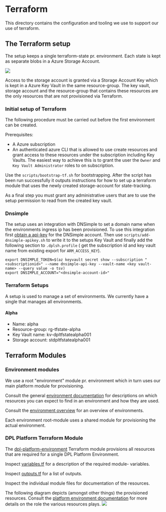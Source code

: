 # Terraform

This directory contains the configuration and tooling we use to support our
use of terraform.

## The Terraform setup

The setup keeps a single terraform-state pr. environment. Each state is kept as
separate blobs in a Azure Storage Account.

![](../../../../documentation/diagrams/render-png/terraform_overview.png)

Access to the storage account is granted via a Storage Account Key which is
kept in a Azure Key Vault in the same resource-group. The key vault, storage account
and the resource-group that contains these resources are the only resources
that are not provisioned via Terraform.

### Initial setup of Terraform

The following procedure must be carried out before the first environment can be
created.

Prerequisites:

- A Azure subscription
- An authenticated azure CLI that is allowed to use create resources and grant
  access to these resources under the subscription including Key Vaults.
  The easiest way to achieve this is to grant the user the `Owner` and `Key Vault Administrator`
  roles to on subscription.

Use the `scripts/bootstrap-tf.sh` for bootstrapping. After the script has been
run successfully it outputs instructions for how to set up a terraform module
that uses the newly created storage-account for state-tracking.

As a final step you must grant any administrative users that are to use the setup
permission to read from the created key vault.

### Dnsimple

The setup uses an integration with DNSimple to set a domain name when the
environments ingress ip has been provisioned. To use this integration first
[obtain a api-key](https://support.dnsimple.com/articles/api-access-token/) for
the DNSimple account. Then use `scripts/add-dnsimple-apikey.sh` to write it to
the setups Key Vault and finally add the following section to `.dplsh.profile` (
get the subscription id and key vault name from existing export for `ARM_ACCESS_KEY`).

```shell
export DNSIMPLE_TOKEN=$(az keyvault secret show --subscription "<subscriptionid>" --name dnsimple-api-key --vault-name <key vault-name> --query value -o tsv)
export DNSIMPLE_ACCOUNT="<dnsimple-account-id>"
```

### Terraform Setups

A setup is used to manage a set of environments. We currently have a single that
manages all environments.

#### Alpha

- Name: alpha
- Resource-group: rg-tfstate-alpha
- Key Vault name: kv-dpltfstatealpha001
- Storage account: stdpltfstatealpha001

## Terraform Modules

### Environment modules
We use a root "environment" module pr. environment which in turn uses our main
platform module for provisioning.

Consult the general [environment documentation](../../../../dpl-platform-poc/infrastructure/platform-environment.md)
for descriptions on which resources you can expect to find in an environment and
how they are used.

Consult the [environment overview](environments/README.md) for an overview of
environments.

Each environment root-module uses a shared module for provisioning the actual
environment.

### DPL Platform Terraform Module

The [dpl-platform-environment](./dpl-platform-environment) Terraform module
provisions all resources that are required for a single DPL Platform Environment.

Inspect [variables.tf](./dpl-platform-environment/variables.tf) for a description of the required module-
variables.

Inspect [outputs.tf](./dpl-platform-environment/outputs.tf) for a list of outputs.

Inspect the individual module files for documentation of the resources.

The following diagram depicts (amongst other things) the provisioned resources.
Consult the [platform environment documentation](../../../../documentation/platform-environment.md) for more details on the role the various resources
plays.
![](../../../../documentation/diagrams/render-png/dpl-platform-azure.png)
